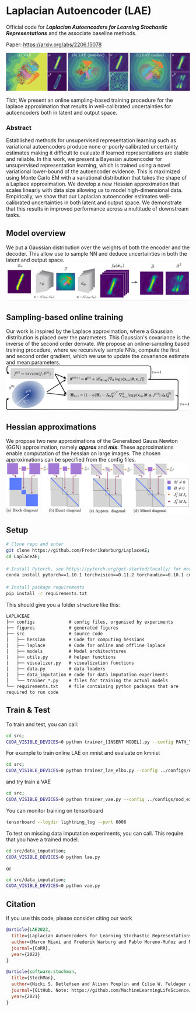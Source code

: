 # Laplacian Autoencoder (LAE)

Official code for ***Laplacian Autoencoders for Learning Stochastic Representations*** and the associate baseline methods. 

Paper: https://arxiv.org/abs/2206.15078

![](figures/readme/teaser.png)

Tldr; We present an online sampling-based training procedure for the laplace approximation that results in well-calibrated uncertainties for autoencoders both in latent and output space.

### Abstract

Established methods for unsupervised representation learning such as variational autoencoders produce none or poorly calibrated uncertainty estimates making it difficult to evaluate if learned representations are stable and reliable. In this work, we present a Bayesian autoencoder for unsupervised representation learning, which is trained using a novel variational lower-bound of the autoencoder evidence. This is maximized using Monte Carlo EM with a variational distribution that takes the shape of a Laplace approximation. We develop a new Hessian approximation that scales linearly with data size allowing us to model high-dimensional data. Empirically, we show that our Laplacian autoencoder estimates well-calibrated uncertainties in both latent and output space. We demonstrate that this results in improved performance across a multitude of downstream tasks.


## Model overview

We put a Gaussian distribution over the weights of both the encoder and the decoder. This allow use to sample NN and deduce uncertainties in both the latent and output space. 
![](figures/readme/model_overview.png)


##  Sampling-based online training
Our work is inspired by the Laplace approximation, where a Gaussian distribution is placed over the parameters. This Gaussian's covariance is the inverse of the second order derivate. We propose an online-sampling based training procedure, where we recursively sample NNs, compute the first and second order gradient, which we use to update the covariance estimate and mean parameters.
![](figures/readme/sampling_based_training.png)

## Hessian approximations
We propose two new approximations of the Generalized Gauss Newton (GGN) approximation, namely ***approx*** and ***mix***. These approximations enable computation of the hessian on large images. The chosen approximations can be specified from the config files.
![](figures/readme/hessian_approximation.png)

## Setup

```bash 
# Clone repo and enter
git clone https://github.com/FrederikWarburg/LaplaceAE;
cd LaplaceAE;

# Install Pytorch, see https://pytorch.org/get-started/locally/ for more instuctions
conda install pytorch==1.10.1 torchvision==0.11.2 torchaudio==0.10.1 cudatoolkit=10.2 -c pytorch

# Install package requirements
pip install -r requirements.txt
```

This should give you a folder structure like this:

    LAPLACEAE
    ├── configs             # config files, organised by experiments
    ├── figures             # generated figures
    ├── src                 # source code
    │   ├── hessian         # Code for computing hessians
    │   ├── laplace         # Code for online and offline laplace
    │   ├── models          # Model architechtures
    |   ├── utils.py        # helper functions
    |   ├── visualizer.py   # visualization functions
    |   ├── data.py         # data loaders
    |   ├── data_imputation # code for data imputation experiments
    │   └── trainer_*.py    # files for training the actual models
    └── requirements.txt    # file containing python packages that are required to run code

## Train & Test

To train and test, you can call: 

```bash
cd src; 
CUDA_VISIBLE_DEVICES=0 python trainer_[INSERT MODEL].py --config PATH_TO_CONFIG
```
For example to train online LAE on mnist and evaluate on kmnist 
```bash
cd src; 
CUDA_VISIBLE_DEVICES=0 python trainer_lae_elbo.py --config ../configs/ood_experiments/mnist/linear/lae_elbo.yaml
```
and try train a VAE

```bash
cd src; 
CUDA_VISIBLE_DEVICES=0 python trainer_vae.py --config ../configs/ood_experiments/mnist/linear/vae.yaml
```

You can monitor training on tensorboard
```bash
tensorboard --logdir lightning_log --port 6006
```

To test on missing data imputation experiments, you can call. This require that you have a trained model.

```bash
cd src/data_imputation; 
CUDA_VISIBLE_DEVICES=0 python lae.py
```
or

```bash
cd src/data_imputation; 
CUDA_VISIBLE_DEVICES=0 python vae.py
```

## Citation

If you use this code, please consider citing our work

```bibtex
@article{LAE2022,
  title={Laplacian Autoencoders for Learning Stochastic Representations},
  author={Marco Miani and Frederik Warburg and Pablo Moreno-Muñoz and Nicki Skafte Detlefsen and Søren Hauberg},
  journal={CoRR},
  year={2022}
}
```

```bibtex
@article{software:stochman,
  title={StochMan},
  author={Nicki S. Detlefsen and Alison Pouplin and Cilie W. Feldager and Cong Geng and Dimitris Kalatzis and Helene Hauschultz and Miguel González Duque and Frederik Warburg and Marco Miani and Søren Hauberg},
  journal={GitHub. Note: https://github.com/MachineLearningLifeScience/stochman/},
  year={2021}
}
```
